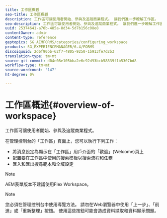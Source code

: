 ```yaml
---
title: 工作區概觀
seo-title: 工作區概觀
description: 工作區可讓使用者開始、參與及追蹤商業程式。 讓我們進一步瞭解工作區。
seo-description: 工作區可讓使用者開始、參與及追蹤商業程式。 讓我們進一步瞭解工作區。
uuid: 25374641-a70b-485a-8d34-5d7b156c08e8
contentOwner: admin
content-type: reference
geptopics: SG_AEMFORMS/categories/configuring_workspace
products: SG_EXPERIENCEMANAGER/6.4/FORMS
discoiquuid: 2d6f90bb-62f7-4805-9250-1b913fe7d2b3
translation-type: tm+mt
source-git-commit: d04e08e105bba2e6c92d93bcb58839f1b5307bd8
workflow-type: tm+mt
source-wordcount: '147'
ht-degree: 0%

---
```



# 工作區概述{#overview-of-workspace}

工作區可讓使用者開始、參與及追蹤商業程式。

在管理控制台的「工作區」頁面上，您可以執行下列工作：

* 將消息設定為顯示在「工作區」用戶介面的「歡迎」(Welcome)頁上
* 配置要在工作區中使用的搜索模板以搜索流程和任務
* 匯入和匯出搜尋範本和全域設定

>[!NOTE]
>
>AEM表單版本不建議使用Flex Workspace。

>[!NOTE]
>
>您必須在管理控制台中使用導覽方法。 請勿在Web瀏覽器中使用「上一步」、「前進」或「重新整理」按鈕。 使用這些按鈕可能會造成資料擷取和資料顯示問題。

